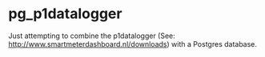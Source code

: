 # pg_p1datalogger
Just attempting to combine the p1datalogger (See: http://www.smartmeterdashboard.nl/downloads) with a Postgres database. 
